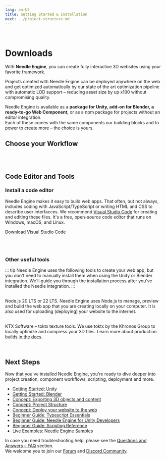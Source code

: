 ```yaml
---
lang: en-US
title: Getting Started & Installation
next: ../project-structure.md
---
```


<br/>

<discountbanner />


# Downloads

With **Needle Engine**, you can create fully interactive 3D websites using your favorite framework.

Projects created with Needle Engine can be deployed anywhere on the web and get optimized automatically by our state of the art optimization pipeline with automatic LOD support – reducing asset size by up x100 without compromising quality.   

Needle Engine is available as a **package for Unity, add-on for Blender, a ready-to-go Web Component**, or as a npm package for projects without an editor integration.    
Each of these comes with the same components our building blocks and to power to create more – the choice is yours.

## Choose your Workflow

<tool-tiles></tool-tiles>

<!-- | Tool |  |  |
| -- | -- | -- | 
| Node.js **(required)** | 16.x or 18.x <br>[Windows](https://nodejs.org/dist/v18.16.0/node-v18.16.0-x64.msi) <br/> [MacOS](https://nodejs.org/dist/v18.16.0/node-v18.16.0.pkg)   | For running a local development server
| VS Code *(recommended)* | any version<br/>[Windows](https://code.visualstudio.com/sha/download?build=stable&os=win32-x64-user) <br/> [MacOS](https://code.visualstudio.com/sha/download?build=stable&os=darwin-universal) | For code editing (optional)  |
| **Supported Editors** | |
| Unity | 2020.3.16+ <br/>2021.3.9+ <br/>2022.3.0+<br/>[Get Unity Hub](https://unity.com/download) | For setting up your scenes, components, animations... |
| Blender | 3.3<br/>3.4<br/>3.5<br/>3.6<br/>[Get Blender](https://www.blender.org/download/) | For setting up your scenes, components, animations... |
   -->

  
<!-- ### For optimized builds 

| Tool | | |
| -- | -- | -- |
| | | |
| **toktx** | 4.1<br/>[Windows](https://fwd.needle.tools/needle-engine/toktx/win) <br/> [MacOS](https://fwd.needle.tools/needle-engine/toktx/osx) <br/> [Mac OS Apple Silicon](https://fwd.needle.tools/needle-engine/toktx/osx-silicon) <br/> [Other Releases](https://github.com/KhronosGroup/KTX-Software/releases/tag/v4.1.0-rc3)  | For texture compression (recommended) <br/>You can read more about that [here](./deployment.md#production-builds) in our docs -->



<br/>
<br/>



<!--
<img src="/imgs/unity-logo.webp" style="max-height:70px;" />


## Needle Engine for Unity 

*Supported Unity versions: 2021.3 LTS, 2022.3 LTS*

<needle-button event_goal="download_unity" event_position="getting_started" large href="https://engine.needle.tools/downloads/unity?utm_source=needle_docs&utm_content=getting_started"><strong>Download Needle Engine for Unity</strong></needle-button> 

- Drop the downloaded .unitypackage file into a Unity project and confirm that you want to import it.
- Wait a moment for the installation and import to finish. A window may open stating that "A new scoped registry is now available in the Package Manager.". This is our Needle Package registry. You can safely close that window.  
- **Explore Samples** – Select the menu option _Needle Engine > Explore Samples_ to view, open and modify all available [sample scenes](https://engine.needle.tools/samples).  


**See [Needle Engine for Unity](../unity/index.md)** for a full list of features and instructions on getting started.


---


<img src="/blender/logo.png" style="max-height:70px;" />

## Needle Engine for Blender 
*Supported Blender versions: 4.1+*

<needle-button event_goal="download_blender" event_position="getting_started" large href="https://engine.needle.tools/downloads/blender?utm_source=needle_docs&utm_content=getting_started"><strong>Download Needle Engine for Blender</strong></needle-button>  
 
<br/> 

- The Blender add-on is downloaded as a zip file.
- In Blender, go to `File > Settings > Add-ons` and click the `Install` button.
- Then select the downloaded zip to install it.

**See [Needle Engine for Blender](../blender/index.md)** for a full list of features and instructions on getting started.

<br/>
<br/>
<br/>



<br/>
<br/>
<br/>

-->

## Code Editor and Tools

### Install a code editor

Needle Engine makes it easy to build web apps. That often, but not always, includes coding with JavaScript/TypeScript or writing HTML and CSS to describe user interfacces. We recommend [Visual Studio Code](https://code.visualstudio.com) for creating and editing these files. It's a free, open-source code editor that runs on Windows, macOS, and Linux.

<ClientOnly>
<!-- <br/><os-link generic_url="https://engine.needle.tools/downloads/unity">Needle Engine for Unity</os-link> — <os-link generic_url="https://engine.needle.tools/downloads/unity">Needle Engine for Blender</os-link> -->

<os-link windows_url="https://code.visualstudio.com/sha/download?build=stable&os=win32-x64-user" osx_url="https://code.visualstudio.com/sha/download?build=stable&os=darwin-universal">Download Visual Studio Code</os-link>


<br/>
<br/>

### Other useful tools

::: tip
Needle Engine uses the following tools to create your web app, but you don't need to manually install them when using the Unity or Blender integration. We'll guide you through the installation process after you've installed the Needle integration.
:::

<br/>
<os-link windows_url="https://nodejs.org/dist/v22.13.1/node-v22.13.1-x64.msi" osx_url="https://nodejs.org/dist/v22.13.1/node-v22.13.1.pkg">Node.js 20 LTS or 22 LTS.</os-link>
Needle Engine uses Node.js to manage, preview and build the web app that you are creating locally on your computer.     
It is also used for uploading (deploying) your website to the internet.

<br/><os-link windows_url="https://fwd.needle.tools/needle-engine/toktx/win" osx_url="https://fwd.needle.tools/needle-engine/toktx/osx" osx_silicon_url="https://fwd.needle.tools/needle-engine/toktx/osx-silicon">KTX Software – toktx texture tools.</os-link> We use toktx by the Khronos Group to locally optimize and compress your 3D files. Learn more about production builds [in the docs](../deployment.md#production-builds).

<br/>
</ClientOnly>

<!--
## Option 1: Quick Start — Starter Project ⚡
1. **Download or Clone this repository**  
   It's set up with the right packages and settings to get you started right away.  

   _Clone with HTTPS:_ ``https://github.com/needle-tools/needle-engine-support.git``  
   _OR clone with SSH:_ ``git@github.com:needle-tools/needle-engine-support.git``  
   _OR download directly:_ <a href="https://github.com/needle-tools/needle-engine-support/archive/refs/heads/main.zip" target="_blank">Download Repository</a>
   
  
2. **Open the starter project**  
  Open `starter/Needle Engine Starter 2020_3` for a full sandbox project that's ready to run (including a couple of simple example scenes for lightmaps and custom shaders).  
  This is a sandbox builder project! It already comes with multi-player capabilities, and works across mobile, desktop, VR and AR.  

3. **Press Play**  
  Make sure the scene CollaborativeSandbox is open, and press Play! This will automatically do some setup steps and start a local server.  
  Once the setup is complete, a browser window will open, and your project is live.  
  From now on, all changes you do in Unity will be immediately visible in your browser.  

    > **Note**: Your browser might warn you about an untrusted SSL connection. Don't worry, the connection is still encrypted – please click "Advance" if your browser asks you to verify that you're sure you want to visit your server.  

4. **Make it your own**  
  Add assets and components, play around with lighting, add scripts and logic – this is your world now!  
  You can also [publish it on the web for free](#deploy-your-project-to-glitch-) so that others can join you.  
-->



## Next Steps

Now that you've installed Needle Engine, you're ready to dive deeper into project creation, component workflows, scripting, deployment and more. 

- [Getting Started: Unity](../unity/index.md)
- [Getting Started: Blender](../blender/index.md)  
- [Concept: Exporting 3D objects and content](../export.md)
- [Concept: Project Structure](../project-structure.md)
- [Concept: Deploy your website to the web](../deployment.md)
- [Beginner Guide: Typescript Essentials](./typescript-essentials.md) 
- [Beginner Guide: Needle Engine for Unity Developers](./for-unity-developers.md) 
- [Beginner Guide: Scripting Reference](../scripting.md) 
- [Live Examples: Needle Engine Samples](https://engine.needle.tools/samples)

In case you need troubleshooting help, please see the [Questions and Answers – FAQ](../faq.md) section.  
We welcome you to join our [Forum](https://forum.needle.tools/?utm_source=needle_docs&utm_content=content) and [Discord Community](https://discord.needle.tools).

